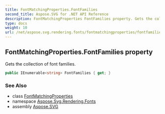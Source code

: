 ```yaml
---
title: FontMatchingProperties.FontFamilies
second_title: Aspose.SVG for .NET API Reference
description: FontMatchingProperties FontFamilies property. Gets the collection of font families
type: docs
weight: 10
url: /net/aspose.svg.rendering.fonts/fontmatchingproperties/fontfamilies/
---
```

## FontMatchingProperties.FontFamilies property

Gets the collection of font families.

```csharp
public IEnumerable<string> FontFamilies { get; }
```

### See Also

* class [FontMatchingProperties](../)
* namespace [Aspose.Svg.Rendering.Fonts](../../../aspose.svg.rendering.fonts/)
* assembly [Aspose.SVG](../../../)
